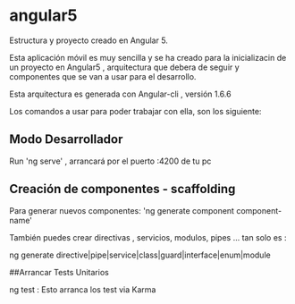 # angular5
Estructura y proyecto creado en Angular 5. 

Esta aplicación móvil es muy sencilla y se ha creado para la inicializacin de un proyecto en Angular5 , arquitectura que debera de seguir y componentes que se van a usar para el desarrollo.

Esta arquitectura es generada con Angular-cli , versión 1.6.6

Los comandos a usar para poder trabajar con ella, son los siguiente: 

## Modo Desarrollador

Run 'ng serve' , arrancará por el puerto :4200 de tu pc

## Creación de componentes - scaffolding

Para generar nuevos componentes: 'ng generate component component-name'

También puedes crear directivas , servicios, modulos, pipes ... tan solo es :

ng generate directive|pipe|service|class|guard|interface|enum|module

##Arrancar Tests Unitarios

ng test : Esto arranca los test via Karma




